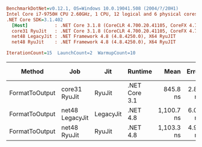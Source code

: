 ``` ini

BenchmarkDotNet=v0.12.1, OS=Windows 10.0.19041.508 (2004/?/20H1)
Intel Core i7-9750H CPU 2.60GHz, 1 CPU, 12 logical and 6 physical cores
.NET Core SDK=3.1.402
  [Host]          : .NET Core 3.1.8 (CoreCLR 4.700.20.41105, CoreFX 4.700.20.41903), X64 RyuJIT
  core31 RyuJit   : .NET Core 3.1.8 (CoreCLR 4.700.20.41105, CoreFX 4.700.20.41903), X64 RyuJIT
  net48 LegacyJit : .NET Framework 4.8 (4.8.4250.0), X64 RyuJIT
  net48 RyuJit    : .NET Framework 4.8 (4.8.4250.0), X64 RyuJIT

IterationCount=15  LaunchCount=2  WarmupCount=10  

```
|         Method |             Job |       Jit |       Runtime |       Mean |   Error |  StdDev |  Gen 0 | Gen 1 | Gen 2 | Allocated |
|--------------- |---------------- |---------- |-------------- |-----------:|--------:|--------:|-------:|------:|------:|----------:|
| FormatToOutput |   core31 RyuJit |    RyuJit | .NET Core 3.1 |   845.8 ns | 2.80 ns | 3.92 ns | 0.0315 |     - |     - |     200 B |
| FormatToOutput | net48 LegacyJit | LegacyJit |      .NET 4.8 | 1,100.7 ns | 6.05 ns | 9.06 ns | 0.1106 |     - |     - |     698 B |
| FormatToOutput |    net48 RyuJit |    RyuJit |      .NET 4.8 | 1,103.3 ns | 4.90 ns | 7.34 ns | 0.1106 |     - |     - |     698 B |
